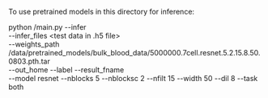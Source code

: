 To use pretrained models in this directory for inference:

python <path to repository>/main.py --infer \
    --infer_files <test data in .h5 file> \
    --weights_path <path to repository>/data/pretrained_models/bulk_blood_data/5000000.7cell.resnet.5.2.15.8.50.0803.pth.tar\
    --out_home <output directory> --label <output label> --result_fname <output file name> \
    --model resnet --nblocks 5 --nblocksc 2 --nfilt 15 --width 50 --dil 8 --task both
